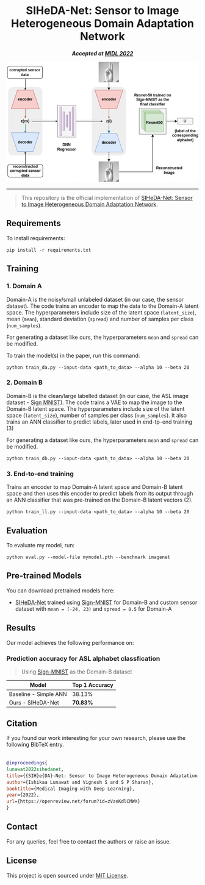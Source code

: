 <div align="center">

# SIHeDA-Net: Sensor to Image Heterogeneous Domain Adaptation Network

**_Accepted at [MIDL 2022](https://2022.midl.io/)_**

<img src="assets/SIHeDA.png">

</div>


---

> This repository is the official implementation of [SIHeDA-Net: Sensor to Image Heterogeneous Domain Adaptation Network](https://openreview.net/forum?id=zVzeKdlCMWX). 

## Requirements

To install requirements:

```setup
pip install -r requirements.txt
```


## Training

### 1. Domain A
Domain-A is the noisy/small unlabeled dataset (in our case, the sensor dataset). The code trains an encoder to map the data to the Domain-A latent space. The hyperparameters include size of the latent space (`latent_size`), mean (`mean`), standard deviation (`spread`) and number of samples per class (`num_samples`).

For generating a dataset like ours, the hyperparameters  `mean` and `spread` can be modified.

To train the model(s) in the paper, run this command:

```train
python train_da.py --input-data <path_to_data> --alpha 10 --beta 20
```


### 2. Domain B
Domain-B is the clean/large labelled dataset (in our case, the ASL image dataset - [Sign MNIST](https://www.kaggle.com/datasets/datamunge/sign-language-mnist2)). The code trains a VAE to map the image to the Domain-B latent space. The hyperparameters include size of the latent space (`latent_size`), number of samples per class (`num_samples`). It also trains an ANN classifier to predict labels, later used in end-tp-end training (3)

For generating a dataset like ours, the hyperparameters  `mean` and `spread` can be modified.

```train
python train_db.py --input-data <path_to_data> --alpha 10 --beta 20
```

### 3. End-to-end training
Trains an encoder to map Domain-A latent space and Domain-B latent space and then uses this encoder to predict labels from its output through an ANN classifier that was pre-trained on the Domain-B latent vectors (2).


```train
python train_ll.py --input-data <path_to_data> --alpha 10 --beta 20
```

## Evaluation

To evaluate my model, run:

```eval
python eval.py --model-file mymodel.pth --benchmark imagenet
```


## Pre-trained Models

You can download pretrained models here:

- [SIHeDA-Net](https://drive.google.com/mymodel.pth) trained using [Sign-MNIST](https://www.kaggle.com/datasets/datamunge/sign-language-mnist2) for Domain-B and custom sensor dataset with `mean = (-24, 23)` and `spread = 0.5` for Domain-A


## Results

Our model achieves the following performance on:

### Prediction accuracy for ASL alphabet classfication
> Using [Sign-MNIST](https://www.kaggle.com/datasets/datamunge/sign-language-mnist2) as the Domain-B dataset

| Model                   | Top 1 Accuracy  |
| ------------------      |---------------- |
| Baseline - Simple ANN   |     38.13%      |
| Ours - SIHeDA-Net       |     **70.83%**  |


## Citation

If you found our work interesting for your own research, please use the following BibTeX entry.

```bibtex

@inproceedings{
lunawat2022sihedanet,
title={{SIH}e{DA}-Net: Sensor to Image Heterogeneous Domain Adaptation Network},
author={Ishikaa Lunawat and Vignesh S and S P Sharan},
booktitle={Medical Imaging with Deep Learning},
year={2022},
url={https://openreview.net/forum?id=zVzeKdlCMWX}
}

```
## Contact
For any queries, feel free to contact the authors or raise an issue.

## License

This project is open sourced under [MIT License](LICENSE).
